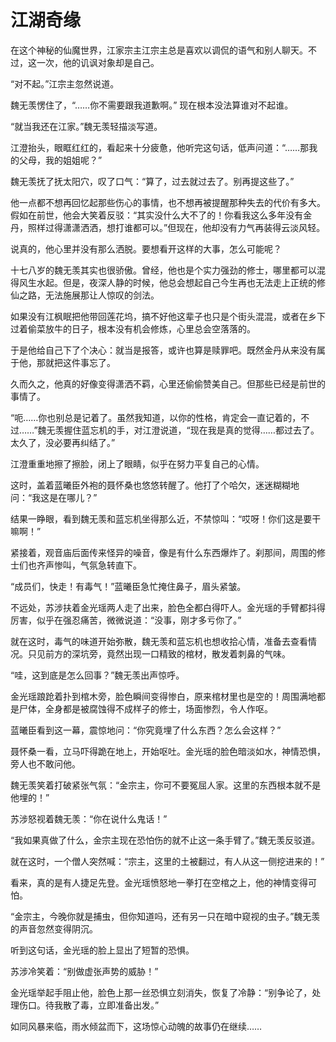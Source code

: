# 江湖奇缘

在这个神秘的仙魔世界，江家宗主江宗主总是喜欢以调侃的语气和别人聊天。不过，这一次，他的讥讽对象却是自己。

“对不起。”江宗主忽然说道。

魏无羡愣住了，“……你不需要跟我道歉啊。” 现在根本没法算谁对不起谁。

“就当我还在江家。”魏无羡轻描淡写道。

江澄抬头，眼眶红红的，看起来十分疲惫，他听完这句话，低声问道：“……那我的父母，我的姐姐呢？”

魏无羡抚了抚太阳穴，叹了口气：“算了，过去就过去了。别再提这些了。” 

他一点都不想再回忆起那些伤心的事情，也不想再被提醒那种失去的代价有多大。假如在前世，他会大笑着反驳：“其实没什么大不了的！你看我这么多年没有金丹，照样过得潇潇洒洒，想打谁都可以。”但现在，他却没有力气再装得云淡风轻。

说真的，他心里并没有那么洒脱。要想看开这样的大事，怎么可能呢？

十七八岁的魏无羡其实也很骄傲。曾经，他也是个实力强劲的修士，哪里都可以混得风生水起。但是，夜深人静的时候，他总会想起自己今生再也无法走上正统的修仙之路，无法施展那让人惊叹的剑法。

如果没有江枫眠把他带回莲花坞，搞不好他这辈子也只是个街头混混，或者在乡下过着偷菜放牛的日子，根本没有机会修炼，心里总会空落落的。

于是他给自己下了个决心：就当是报答，或许也算是赎罪吧。既然金丹从来没有属于他，那就把这件事忘了。

久而久之，他真的好像变得潇洒不羁，心里还偷偷赞美自己。但那些已经是前世的事情了。

“呃……你也别总是记着了。虽然我知道，以你的性格，肯定会一直记着的，不过……”魏无羡握住蓝忘机的手，对江澄说道，“现在我是真的觉得……都过去了。太久了，没必要再纠结了。”

江澄重重地擦了擦脸，闭上了眼睛，似乎在努力平复自己的心情。

这时，盖着蓝曦臣外袍的聂怀桑也悠悠转醒了。他打了个哈欠，迷迷糊糊地问：“我这是在哪儿？”

结果一睁眼，看到魏无羡和蓝忘机坐得那么近，不禁惊叫：“哎呀！你们这是要干嘛啊！”

紧接着，观音庙后面传来怪异的噪音，像是有什么东西爆炸了。刹那间，周围的修士们也齐声惨叫，气氛急转直下。

“成员们，快走！有毒气！”蓝曦臣急忙掩住鼻子，眉头紧皱。

不远处，苏涉扶着金光瑶两人走了出来，脸色全都白得吓人。金光瑶的手臂都抖得厉害，似乎在强忍痛苦，微微说道：“没事，刚才多亏你了。”

就在这时，毒气的味道开始弥散，魏无羡和蓝忘机也想收拾心情，准备去查看情况。只见前方的深坑旁，竟然出现一口精致的棺材，散发着刺鼻的气味。

“哇，这到底是怎么回事？”魏无羡出声惊呼。

金光瑶踉跄着扑到棺木旁，脸色瞬间变得惨白，原来棺材里也是空的！周围满地都是尸体，全身都是被腐蚀得不成样子的修士，场面惨烈，令人作呕。

蓝曦臣看到这一幕，震惊地问：“你究竟埋了什么东西？怎么会这样？”

聂怀桑一看，立马吓得跪在地上，开始呕吐。金光瑶的脸色暗淡如水，神情恐惧，旁人也不敢问他。

魏无羡笑着打破紧张气氛：“金宗主，你可不要冤屈人家。这里的东西根本就不是他埋的！” 

苏涉怒视着魏无羡：“你在说什么鬼话！”

“我如果真做了什么，金宗主现在恐怕伤的就不止这一条手臂了。”魏无羡反驳道。

就在这时，一个僧人突然喊：“宗主，这里的土被翻过，有人从这一侧挖进来的！”

看来，真的是有人捷足先登。金光瑶愤怒地一拳打在空棺之上，他的神情变得可怕。

“金宗主，今晚你就是捕虫，但你知道吗，还有另一只在暗中窥视的虫子。”魏无羡的声音忽然变得阴沉。

听到这句话，金光瑶的脸上显出了短暂的恐惧。

苏涉冷笑着：“别做虚张声势的威胁！”

金光瑶举起手阻止他，脸色上那一丝恐惧立刻消失，恢复了冷静：“别争论了，处理伤口。待我散了毒，立即准备出发。”

如同风暴来临，雨水倾盆而下，这场惊心动魄的故事仍在继续……